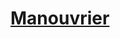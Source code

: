 ﻿---
!LinkItem
Link: background_manouvrier_hd.md
NameLink: <!--NameLink-->[Manouvrier](hd_background_manouvrier.md)<!--/NameLink-->
Id: backgrounds_hd.md#manouvrier
ParentLink: backgrounds_hd.md#historique
Name: Manouvrier
ParentName: Historique
---




# [Manouvrier](hd_background_manouvrier.md)



